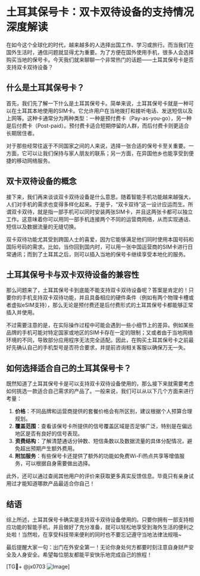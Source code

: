 # 土耳其保号卡：双卡双待设备的支持情况深度解读

在如今这个全球化的时代，越来越多的人选择出国工作、学习或旅行。而当我们在国外生活时，通信问题就显得尤为重要。为了方便在国外使用手机，很多人会选择购买当地的保号卡。今天我们就来聊聊一个非常热门的话题——土耳其保号卡是否支持双卡双待设备？

## 什么是土耳其保号卡？

首先，我们先了解一下什么是土耳其保号卡。简单来说，土耳其保号卡就是一种可以在土耳其本地使用的SIM卡。它允许用户在当地拨打和接听电话、发送短信以及上网等。这种卡通常分为两种类型：一种是预付费卡（Pay-as-you-go），另一种是后付费卡（Post-paid）。预付费卡适合短期停留的人群，而后付费卡则更适合长期居住者。

对于那些经常往返于不同国家之间的人来说，选择一张合适的保号卡至关重要。一方面，它可以让我们保持与家人朋友的联系；另一方面，在异国他乡也能享受到便捷的移动网络服务。

## 双卡双待设备的概念

接下来，我们再来谈谈双卡双待设备是什么意思。随着智能手机功能越来越强大，人们对手机的需求也变得多样化起来。于是乎，“双卡双待”这一设计应运而生。所谓双卡双待，就是指一部手机可以同时安装两张SIM卡，并且这两张卡都可以独立工作。这意味着你可以用同一部手机连接两个不同的运营商网络，从而实现通话、短信以及数据流量的无缝切换。

双卡双待功能尤其受到跨国人士的喜爱，因为它能够满足他们同时使用本国号码和国际号码的需求。比如，当你回到国内时，可以用一张中国运营商的SIM卡进行日常通讯；而到了土耳其之后，则可以插入当地的保号卡继续享受本地化的服务。

## 土耳其保号卡与双卡双待设备的兼容性

那么问题来了，土耳其保号卡到底能不能支持双卡双待设备呢？答案是肯定的！只要你的手机支持双卡双待功能，并且具备相应的硬件条件（例如有两个物理卡槽或者虚拟eSIM支持），那么无论是预付费还是后付费形式的土耳其保号卡都能够正常插入并使用。

不过需要注意的是，在实际操作过程中可能会遇到一些小细节上的差异。例如某些品牌的手机可能对特定国家或地区的SIM卡存在一定的限制；又或者由于当地网络环境的不同，导致部分应用程序无法完全适配。因此，在购买土耳其保号卡之前最好先确认自己的手机型号是否符合要求，并提前咨询相关客服以确保万无一失。

## 如何选择适合自己的土耳其保号卡？

既然知道了土耳其保号卡是可以支持双卡双待设备使用的，那么接下来就需要考虑如何挑选一款适合自己需求的产品了。一般来说，我们可以从以下几个方面来进行考量：

1. **价格**：不同品牌和运营商提供的套餐价格会有所区别，建议根据个人预算合理规划。
2. **覆盖范围**：查看该保号卡所提供的信号覆盖区域是否足够广泛，特别是在偏远地区是否有良好的信号表现。
3. **资费结构**：了解清楚通话分钟数、短信条数以及数据流量的具体分配情况，避免超出预期产生额外费用。
4. **附加服务**：有些保号卡还提供了额外的功能如免费Wi-Fi热点共享等增值服务，可以根据自身需要做出选择。

此外，还可以通过查阅其他用户的评价来获取更多真实反馈信息。毕竟只有亲身试用过才能知道哪款产品最适合你自己！

## 结语

综上所述，土耳其保号卡确实是支持双卡双待设备使用的。只要你拥有一部支持相应功能的智能手机，并且做好了充分准备，就可以轻松地享受到海外生活的便利之处啦！当然啦，在享受科技带来便利的同时也不要忘记遵守当地法律法规哦~

最后提醒大家一句：出门在外安全第一！无论你身处何方都要时刻注意自身财产安全及人身安全。希望每位朋友都能平安快乐地完成自己的旅程！

[TG💪+ @jx0703 ![Image](https://github.com/user-attachments/assets/dbca1d08-cadb-493c-b0ec-ad6f7a83f270)]